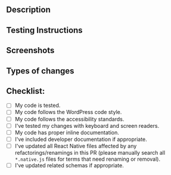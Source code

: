 <!-- Learn the overall process and best practices for pull requests at https://github.com/WordPress/gutenberg/blob/HEAD/docs/contributors/repository-management.md#pull-requests. -->

<!-- Gutenberg's license is in the process of updating to be dual-licensed under the GPL and MPL. As part of that transition, all new contributions are dual-licensed. For more information, see: https://github.com/WordPress/gutenberg/blob/trunk/LICENSE.md -->

## Description
<!-- Please describe what you have changed or added -->

## Testing Instructions
<!-- Please describe in detail how you tested your changes. -->
<!-- Include details of your testing environment, tests ran to see how -->
<!-- your change affects other areas of the code, etc. -->
<!-- Please include step by step instructions on how to test this PR. -->
<!-- 1. Open a Post or Page. -->
<!-- 2. Insert a Heading Block. -->
<!-- 3. etc. -->

## Screenshots <!-- if applicable -->

## Types of changes
<!-- What types of changes does your code introduce?  -->
<!-- Bug fix (non-breaking change which fixes an issue) -->
<!-- New feature (non-breaking change which adds functionality) -->
<!-- Breaking change (fix or feature that would cause existing functionality to not work as expected) -->

## Checklist:
- [ ] My code is tested.
- [ ] My code follows the WordPress code style. <!-- Check code: `npm run lint`, Guidelines: https://developer.wordpress.org/coding-standards/wordpress-coding-standards/javascript/ -->
- [ ] My code follows the accessibility standards. <!-- Guidelines: https://developer.wordpress.org/coding-standards/wordpress-coding-standards/accessibility/ -->
- [ ] I've tested my changes with keyboard and screen readers. <!-- Instructions: https://github.com/WordPress/gutenberg/blob/HEAD/docs/contributors/accessibility-testing.md -->
- [ ] My code has proper inline documentation. <!-- Guidelines: https://developer.wordpress.org/coding-standards/inline-documentation-standards/javascript/ -->
- [ ] I've included developer documentation if appropriate. <!-- Handbook: https://developer.wordpress.org/block-editor/ -->
- [ ] I've updated all React Native files affected by any refactorings/renamings in this PR (please manually search all `*.native.js` files for terms that need renaming or removal). <!-- React Native mobile Gutenberg guidelines: https://github.com/WordPress/gutenberg/blob/HEAD/docs/contributors/code/native-mobile.md -->
- [ ] I've updated related schemas if appropriate. <!-- Reference: https://github.com/WordPress/gutenberg/tree/trunk/schemas -->

